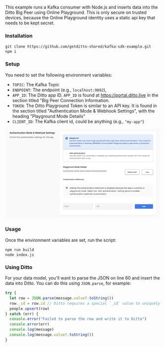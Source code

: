 
This example runs a Kafka consumer with Node.js and inserts data into the Ditto
Big Peer using Online Playground. This is only secure on trusted devices,
because the Online Playground identity uses a static api key that needs to be kept secret.

### Installation

```
git clone https://github.com/getditto-shared/kafka-sdk-example.git
npm i
```

###  Setup

You need to set the following environment variables:

* `TOPIC`: The Kafka Topic
* `ENDPOINT`: The endpoint (e.g., `localhost:9092`),
* `APP_ID`: The Ditto app ID. `APP_ID` is found at https://portal.ditto.live in the section titled "Big Peer Connection Information.
* `TOKEN`: The Ditto Playground Token is similar to an API key. It is found in the section titled "Authentication Mode & Webhook Settings", with the heading "Playground Mode Details"
* `CLIENT_ID`: The Kafka client id, could be anything (e.g., `"my-app"`)

![assets/portal-playground.png](assets/portal-playground.png)

### Usage

Once the environment variables are set, run the script:

```
npm run build
node index.js
```

### Using Ditto

For your data model, you'll want to parse the JSON on line 60 and insert the data into Ditto. You can do this using `JSON.parse`, for example:

```js
try { 
  let row = JSON.parse(message.value?.toString())
  row._id = row.id // Ditto requires a special `_id` value to uniquely identify the document.
  people.upsert(row)
} catch (err) {
  console.error("Failed to parse the row and write it to Ditto")
  console.error(err)
  console.log(message)
  console.log(message.value?.toString())
}
```


